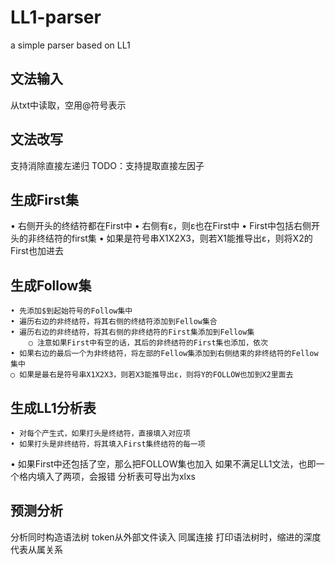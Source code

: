 # LL1-parser
a simple parser based on LL1 

## 文法输入
从txt中读取，空用@符号表示

## 文法改写
支持消除直接左递归
TODO：支持提取直接左因子

## 生成First集
• 右侧开头的终结符都在First中
• 右侧有ε，则ε也在First中
• First中包括右侧开头的非终结符的first集
• 如果是符号串X1X2X3，则若X1能推导出ε，则将X2的First也加进去
## 生成Follow集
	• 先添加$到起始符号的Follow集中
	• 遍历右边的非终结符，将其右侧的终结符添加到Fellow集合
	• 遍历右边的非终结符，将其右侧的非终结符的First集添加到Fellow集
		○ 注意如果First中有空的话，其后的非终结符的First集也添加，依次
	• 如果右边的最后一个为非终结符，将左部的Fellow集添加到右侧结束的非终结符的Fellow集中
    ○ 如果是最右是符号串X1X2X3，则若X3能推导出ε，则将Y的FOLLOW也加到X2里面去
## 生成LL1分析表
	• 对每个产生式，如果打头是终结符，直接填入对应项
	• 如果打头是非终结符，将其填入First集终结符的每一项
  • 如果First中还包括了空，那么把FOLLOW集也加入
如果不满足LL1文法，也即一个格内填入了两项，会报错
分析表可导出为xlxs

## 预测分析
分析同时构造语法树
token从外部文件读入
同属连接
打印语法树时，缩进的深度代表从属关系

